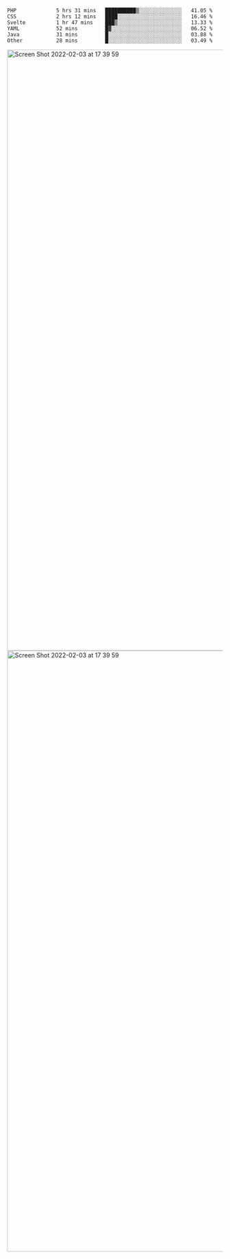<!--START_SECTION:waka-->

```text
PHP             5 hrs 31 mins   ██████████▒░░░░░░░░░░░░░░   41.05 %
CSS             2 hrs 12 mins   ████░░░░░░░░░░░░░░░░░░░░░   16.46 %
Svelte          1 hr 47 mins    ███▒░░░░░░░░░░░░░░░░░░░░░   13.33 %
YAML            52 mins         █▓░░░░░░░░░░░░░░░░░░░░░░░   06.52 %
Java            31 mins         █░░░░░░░░░░░░░░░░░░░░░░░░   03.88 %
Other           28 mins         █░░░░░░░░░░░░░░░░░░░░░░░░   03.49 %
```

<!--END_SECTION:waka-->

<img width="1400" alt="Screen Shot 2022-02-03 at 17 39 59" src="https://user-images.githubusercontent.com/45716542/152387304-f2b60485-53a6-4f4b-a818-5cefb1b0c0ae.png">
<img width="1400" alt="Screen Shot 2022-02-03 at 17 39 59" src="https://user-images.githubusercontent.com/45716542/152387273-ea5cdf21-2a45-44da-8bef-00c1763b1d42.png">
